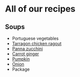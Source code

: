 # All of our recipes

## Soups

- Portuguese vegetables
- [Tarragon chicken ragout](tarragon.md)
- [Panna zucchini](soups/panna_zucchini.md)
- [Carrot ginger](soups/carrot_ginger.md)
- [Pumpkin](soups/pumpkin.md)
- [Onion](soups/onion.md)
- Package
